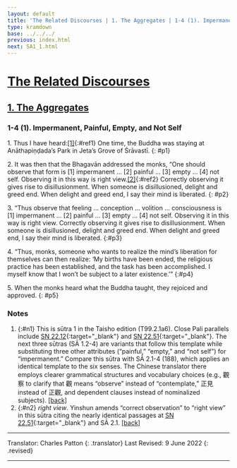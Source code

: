 ```yaml
---
layout: default
title: 'The Related Discourses | 1. The Aggregates | 1-4 (1). Impermanent, Painful, Empty, and Not Self'
type: kramdown
base: ../../../
previous: index.html
next: SA1_1.html
---
```


# [The Related Discourses](../index.html)
## [1. The Aggregates](index.html)
### 1-4 (1). Impermanent, Painful, Empty, and Not Self

1\. Thus I have heard:[\[1\]](#n1){:#ref1} One time, the Buddha was staying at Anāthapiṇḍada’s Park in Jeta’s Grove of Śrāvastī.
{: #p1}

2\. It was then that the Bhagavān addressed the monks, “One should observe that form is [1] impermanent … [2] painful … [3] empty … [4] not self. Observing it in this way is right view.[\[2\]](#n2){:#ref2} Correctly observing it gives rise to disillusionment. When someone is disillusioned, delight and greed end. When delight and greed end, I say their mind is liberated.
{: #p2}

3\. “Thus observe that feeling … conception … volition … consciousness is [1] impermanent … [2] painful … [3] empty … [4] not self. Observing it in this way is right view. Correctly observing it gives rise to disillusionment. When someone is disillusioned, delight and greed end. When delight and greed end, I say their mind is liberated.
{:#p3}

4\. “Thus, monks, someone who wants to realize the mind’s liberation for themselves can then realize: ‘My births have been ended, the religious practice has been established, and the task has been accomplished. I myself know that I won’t be subject to a later existence.’”
{:#p4}

5\. When the monks heard what the Buddha taught, they rejoiced and approved.
{: #p5}

### Notes

1. {:#n1} This is sūtra 1 in the Taisho edition (T99.2.1a6). Close Pali parallels include [SN 22.12](https://suttacentral.net/sn22.12){:target="_blank"} and [SN 22.51](https://suttacentral.net/sn22.51){:target="_blank"}. The next three sūtras (SĀ 1.2-4) are variants that follow this template while substituting three other attributes (“painful,” “empty,” and “not self”) for “impermanent.” Compare this sūtra with SĀ 2.1-4 (188), which applies an identical template to the six senses. The Chinese translator there employs clearer grammatical structures and vocabulary choices (e.g., 觀察 to clarify that 觀 means “observe” instead of “contemplate,” 正見 instead of 正觀, and dependent clauses instead of nominalized subjects). [\[back\]](#ref1)
2. {:#n2} *right view*. Yinshun amends “correct observation” to “right view” in this sūtra citing the nearly identical passages at [SN 22.51](https://suttacentral.net/sn22.51){:target="_blank"} and SĀ 2.1. [\[back\]](#ref2)

---

Translator: Charles Patton
{: .translator}
Last Revised: 9 June 2022
{: .revised}

---
